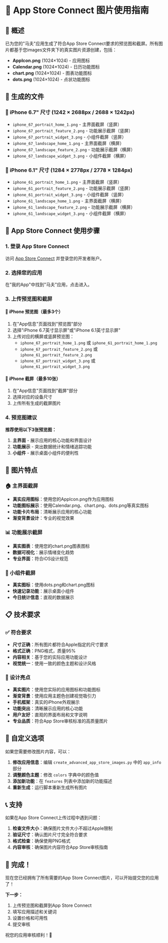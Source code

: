 # 📱 App Store Connect 图片使用指南

## 🎯 概述

已为您的"马夫"应用生成了符合App Store Connect要求的预览图和截屏。所有图片都基于您images文件夹下的真实图片资源创建，包括：

- **AppIcon.png** (1024×1024) - 应用图标
- **Calendar.png** (1024×1024) - 日历功能图标  
- **chart.png** (1024×1024) - 图表功能图标
- **dots.png** (1024×1024) - 点状功能图标

## 📁 生成的文件

### 📱 iPhone 6.7" 尺寸 (1242 × 2688px / 2688 × 1242px)
- `iphone_67_portrait_home_1.png` - 主界面截屏（竖屏）
- `iphone_67_portrait_feature_2.png` - 功能展示截屏（竖屏）
- `iphone_67_portrait_widget_3.png` - 小组件截屏（竖屏）
- `iphone_67_landscape_home_1.png` - 主界面截屏（横屏）
- `iphone_67_landscape_feature_2.png` - 功能展示截屏（横屏）
- `iphone_67_landscape_widget_3.png` - 小组件截屏（横屏）

### 📱 iPhone 6.1" 尺寸 (1284 × 2778px / 2778 × 1284px)
- `iphone_61_portrait_home_1.png` - 主界面截屏（竖屏）
- `iphone_61_portrait_feature_2.png` - 功能展示截屏（竖屏）
- `iphone_61_portrait_widget_3.png` - 小组件截屏（竖屏）
- `iphone_61_landscape_home_1.png` - 主界面截屏（横屏）
- `iphone_61_landscape_feature_2.png` - 功能展示截屏（横屏）
- `iphone_61_landscape_widget_3.png` - 小组件截屏（横屏）

## 🚀 App Store Connect 使用步骤

### 1. 登录 App Store Connect
访问 [App Store Connect](https://appstoreconnect.apple.com) 并登录您的开发者账户。

### 2. 选择您的应用
在"我的App"中找到"马夫"应用，点击进入。

### 3. 上传预览图和截屏

#### 📱 iPhone 预览图（最多3个）
1. 在"App信息"页面找到"预览图"部分
2. 选择"iPhone 6.7英寸显示屏"或"iPhone 6.1英寸显示屏"
3. 上传对应的横屏或竖屏预览图：
   - `iphone_67_portrait_home_1.png` 或 `iphone_61_portrait_home_1.png`
   - `iphone_67_portrait_feature_2.png` 或 `iphone_61_portrait_feature_2.png`
   - `iphone_67_portrait_widget_3.png` 或 `iphone_61_portrait_widget_3.png`

#### 📸 iPhone 截屏（最多10张）
1. 在"App信息"页面找到"截屏"部分
2. 选择对应的设备尺寸
3. 上传所有生成的截屏图片

### 4. 预览图建议
**推荐使用以下3张预览图：**
1. **主界面** - 展示应用的核心功能和界面设计
2. **功能展示** - 突出数据统计和情绪追踪功能
3. **小组件** - 展示桌面小组件的便利性

## 🎨 图片特点

### 🏠 主界面截屏
- **真实应用图标**：使用您的AppIcon.png作为应用图标
- **功能图标展示**：使用Calendar.png、chart.png、dots.png等真实图标
- **功能卡片布局**：清晰展示应用的核心功能
- **渐变背景设计**：专业的视觉效果

### 📊 功能展示截屏
- **真实图表**：使用您的chart.png图表图标
- **数据可视化**：展示情绪变化趋势
- **专业界面**：符合iOS设计规范

### 📱 小组件截屏
- **真实图标**：使用dots.png和chart.png图标
- **快速记录功能**：展示桌面小组件
- **今日统计信息**：直观的数据展示

## 📋 技术要求

### ✅ 符合要求
- **尺寸正确**：所有图片都符合Apple指定的尺寸要求
- **格式正确**：PNG格式，质量95%
- **内容相关**：基于您的实际应用功能设计
- **视觉统一**：使用一致的颜色主题和设计风格

### 🎯 设计亮点
- **真实图片**：使用您实际的应用图标和功能图标
- **渐变背景**：使用应用主题色创建视觉吸引力
- **手机框架**：真实的iPhone外观展示
- **功能突出**：清晰展示应用的核心功能
- **用户友好**：直观的界面布局和文字说明
- **专业品质**：符合App Store审核标准的高质量图片

## 🔧 自定义选项

如果您需要修改图片内容，可以：

1. **修改应用信息**：编辑 `create_advanced_app_store_images.py` 中的 `app_info` 部分
2. **调整颜色主题**：修改 `colors` 字典中的颜色值
3. **添加新功能**：在 `features` 列表中添加新的功能描述
4. **重新生成**：运行脚本重新生成所有图片

## 📞 支持

如果在App Store Connect上传过程中遇到问题：

1. **检查文件大小**：确保图片文件大小不超过Apple限制
2. **验证尺寸**：确认图片尺寸完全符合要求
3. **格式检查**：确保使用PNG格式
4. **内容审核**：确保图片内容符合App Store审核指南

## 🎉 完成！

现在您已经拥有了所有需要的App Store Connect图片，可以开始提交您的应用了！

**下一步：**
1. 上传预览图和截屏到App Store Connect
2. 填写应用描述和关键词
3. 设置价格和可用性
4. 提交审核

祝您的应用审核顺利！🚀

